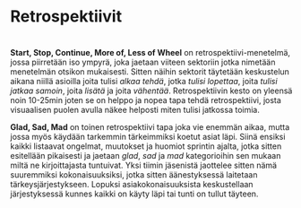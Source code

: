 # Retrospektiivit
#
**Start, Stop, Continue, More of, Less of Wheel** on retrospektiivi-menetelmä, jossa piirretään iso ympyrä, joka jaetaan viiteen sektoriin jotka nimetään menetelmän otsikon mukaisesti. Sitten näihin sektorit täytetään keskustelun aikana niillä asioilla joita tulisi *alkaa tehdä*, jotka *tulisi lopettaa*, joita *tulisi jatkaa samoin*, joita *lisätä* ja joita *vähentää*. Retrospektiivin kesto on yleensä noin 10-25min joten se on helppo ja nopea tapa tehdä retrospektiivi, josta  visuaalisen puolen avulla näkee helposti miten tulisi jatkossa toimia.

**Glad, Sad, Mad** on toinen retrospektiivi tapa joka vie enemmän aikaa, mutta jossa myös käydään tarkemmin tärkeimmiksi koetut asiat läpi. Siinä ensiksi kaikki listaavat ongelmat, muutokset ja huomiot sprintin ajalta, jotka sitten esitellään pikaisesti ja jaetaan *glad*, *sad* ja *mad* kategorioihin sen mukaan miltä ne kirjoittajasta tuntuivat. Yksi tiimin jäsenistä jaottelee sitten nämä suuremmiksi kokonaisuuksiksi, jotka sitten äänestyksessä laitetaan tärkeysjärjestykseen. Lopuksi asiakokonaisuuksista keskustellaan järjestyksessä kunnes kaikki on käyty läpi tai tunti on tullut täyteen.
